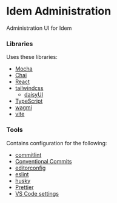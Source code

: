 # Idem Administration

Administration UI for Idem

### Libraries

Uses these libraries:

- [Mocha](https://mochajs.org/)
- [Chai](https://www.chaijs.com/)
- [React](https://reactjs.org/)
- [tailwindcss](https://tailwindcss.com/)
  - [daisyUI](https://daisyui.com/)
- [TypeScript](https://www.typescriptlang.org/)
- [wagmi](https://wagmi.sh/)
- [vite](https://vitejs.dev/)

### Tools

Contains configuration for the following:

- [commitlint](https://commitlint.js.org)
- [Conventional Commits](https://www.conventionalcommits.org)
- [editorconfig](https://editorconfig.org/)
- [eslint](https://eslint.org/)
- [husky](https://typicode.github.io/husky/#/)
- [Prettier](https://prettier.io/)
- [VS Code settings](https://code.visualstudio.com/)
